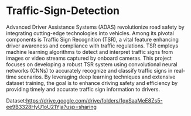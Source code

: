 # Traffic-Sign-Detection
Advanced Driver Assistance Systems (ADAS) revolutionize road safety by integrating cutting-edge technologies into vehicles. Among its pivotal components is Traffic Sign Recognition (TSR), a vital feature enhancing driver awareness and compliance with traffic regulations. TSR employs machine learning algorithms to detect and interpret traffic signs from images or video streams captured by onboard cameras. This project focuses on developing a robust TSR system using convolutional neural networks (CNNs) to accurately recognize and classify traffic signs in real-time scenarios. By leveraging deep learning techniques and extensive dataset training, the goal is to enhance driving safety and efficiency by providing timely and accurate traffic sign information to drivers.


Dataset:https://drive.google.com/drive/folders/1qxSaaMeE8Zs5-ee9B3328HyU1oU21Yja?usp=sharing 
